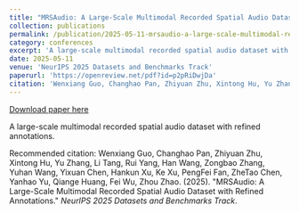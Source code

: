 ```yaml
---
title: "MRSAudio: A Large-Scale Multimodal Recorded Spatial Audio Dataset with Refined Annotations"
collection: publications
permalink: /publication/2025-05-11-mrsaudio-a-large-scale-multimodal-recorded-spatial-audio-dataset
category: conferences
excerpt: 'A large-scale multimodal recorded spatial audio dataset with refined annotations.'
date: 2025-05-11
venue: 'NeurIPS 2025 Datasets and Benchmarks Track'
paperurl: 'https://openreview.net/pdf?id=p2pRiDwjDa'
citation: 'Wenxiang Guo, Changhao Pan, Zhiyuan Zhu, Xintong Hu, Yu Zhang, Li Tang, Rui Yang, Han Wang, Zongbao Zhang, Yuhan Wang, Yixuan Chen, Hankun Xu, Ke Xu, PengFei Fan, ZheTao Chen, Yanhao Yu, Qiange Huang, Fei Wu, Zhou Zhao. (2025). &quot;MRSAudio: A Large-Scale Multimodal Recorded Spatial Audio Dataset with Refined Annotations.&quot; <i>NeurIPS 2025 Datasets and Benchmarks Track</i>.'
---
```


<a href='https://openreview.net/pdf?id=p2pRiDwjDa'>Download paper here</a>

A large-scale multimodal recorded spatial audio dataset with refined annotations.

Recommended citation: Wenxiang Guo, Changhao Pan, Zhiyuan Zhu, Xintong Hu, Yu Zhang, Li Tang, Rui Yang, Han Wang, Zongbao Zhang, Yuhan Wang, Yixuan Chen, Hankun Xu, Ke Xu, PengFei Fan, ZheTao Chen, Yanhao Yu, Qiange Huang, Fei Wu, Zhou Zhao. (2025). "MRSAudio: A Large-Scale Multimodal Recorded Spatial Audio Dataset with Refined Annotations." <i>NeurIPS 2025 Datasets and Benchmarks Track</i>.